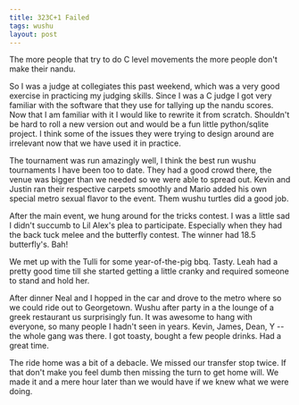 ```yaml
---
title: 323C+1 Failed
tags: wushu
layout: post
---
```

The more people that try to do C level movements the more people don't make their nandu.

So I was a judge at collegiates this past weekend, which was a very good exercise in practicing my judging skills.  Since I was a C judge I got very familiar with the software that they use for tallying up the nandu scores.  Now that I am familiar with it I would like to rewrite it from scratch. Shouldn't be hard to roll a new version out and would be a fun little python/sqlite project. I think some of the issues they were trying to design around are irrelevant now that we have used it in practice.  

The tournament was run amazingly well, I think the best run wushu tournaments I have been too to date.  They had a good crowd there, the venue was bigger than we needed so we were able to spread out.  Kevin and Justin ran their respective carpets smoothly and Mario added his own special metro sexual flavor to the event. Them wushu turtles did a good job.  

After the main event, we hung around for the tricks contest.  I was a little sad I didn't succumb to Lil Alex's plea to participate.  Especially when they had the back tuck melee and the butterfly contest.  The winner had 18.5 butterfly's.  Bah!

We met up with the Tulli for some year-of-the-pig bbq.  Tasty.  Leah had a pretty good time till she started getting a little cranky and required someone to stand and hold her.

After dinner Neal and I hopped in the car and drove to the metro where so we could ride out to Georgetown.  Wushu after party in a the lounge of a greek restaurant us surprisingly fun.  It was awesome to hang with everyone, so many people I hadn't seen  in years.  Kevin, James, Dean, Y -- the whole gang was there.  I got toasty, bought a few people drinks.  Had a great time.

The ride home was a bit of a debacle.  We missed our transfer stop twice.  If that don't make you feel dumb then missing the turn to get home will. We made it and a mere hour later than we would have if we knew what we were doing.
